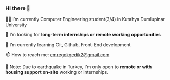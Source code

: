 ### Hi there 👋


 👨‍🎓 I’m currently Computer Engineering student(3/4) in Kutahya Dumlupinar University

 🚨 I’m looking for <b>long-term internships or remote working opportunities</b>

 🌱 I’m currently learning Git, Github, Front-End development

 📫 How to reach me: emregokgedik2@gmail.com

📌 Note: Due to earthquake in Turkey, I'm only open to <b>remote or with housing support on-site</b> working or internships.
<!--
**emregokgedik/emregokgedik** is a ✨ _special_ ✨ repository because its `README.md` (this file) appears on your GitHub profile.

Here are some ideas to get you started:

- 🔭 I’m currently working on ...
- 👯 I’m looking to collaborate on ...
- 🤔 I’m looking for help with ...
- 💬 Ask me about ...
- 😄 Pronouns: ...
- ⚡ Fun fact: ...
-->
